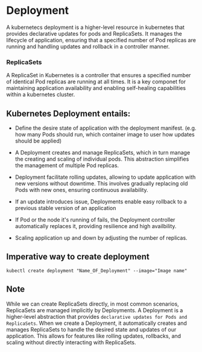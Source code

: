 # Deployment
A kubernetecs deployment is a higher-level resource in kubernetes that provides declarative updates for pods and ReplicaSets. It manages the lifecycle of application, ensuring that a specified number of Pod replicas are running and handling updates and rollback in a controller manner. 

### ReplicaSets
A ReplicaSet in Kubernetes is a controller that ensures a specified number of identical Pod replicas are running at all times. It is a key componet for maintaining application availability and enabling self-healing capabilities within a kubernetes cluster. 

## Kubernetes Deployment entails:
- Define the desire state of application with the deployment manifest. (e.g. how many Pods should run, which container image to user how updates should be applied)

- A Deployment creates and manage ReplicaSets, which in turn manage the creating and scaling of individual pods. This abstraction simplifies the management of multiple Pod replicas. 

- Deployment facilitate rolling updates, allowing to update application with new versions without downtime. This involves gradually replacing old Pods with new ones, ensuring continuous availability. 

- If an update introduces issue, Deployments enable easy rollback to a previous stable version of an application

- If Pod or the node it's running of fails, the Deployment controller automatically replaces it, providing resilience and high availbility. 

- Scaling application up and down by adjusting the number of replicas. 

## Imperative way to create deployment
```
kubectl create deployment "Name_OF_Deployment" --image="Image name"
```

## Note
While we can create ReplicaSets directly, in most common scenarios, ReplicaSets are managed implicitly by Deployments. A Deployment is a higher-level abstraction that provides ``declarative updates for Pods and ReplicaSets``. When we create a Deployment, it automatically creates and manages ReplicaSets to handle the desired state and updates of our application. This allows for features like rolling updates, rollbacks, and scaling without directly interacting with ReplicaSets.